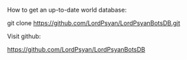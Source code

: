 How to get an up-to-date world database:

git clone https://github.com/LordPsyan/LordPsyanBotsDB.git

Visit github:

https://github.com/LordPsyan/LordPsyanBotsDB